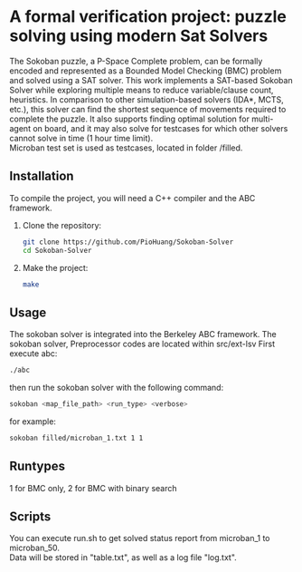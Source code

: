 # A formal verification project: puzzle solving using modern Sat Solvers

The Sokoban puzzle, a P-Space Complete problem, can be formally encoded and represented as a Bounded Model Checking (BMC) problem and solved using a SAT solver. This work implements a SAT-based Sokoban Solver while exploring multiple means to reduce variable/clause count, heuristics. In comparison to other simulation-based solvers (IDA\*, MCTS, etc.), this solver can find the shortest sequence of movements required to complete the puzzle. It also supports finding optimal solution for multi-agent on board, and it may also solve for testcases for which other solvers cannot solve in time (1 hour time limit).  
Microban test set is used as testcases, located in folder /filled.

## Installation

To compile the project, you will need a C++ compiler and the ABC framework.

1. Clone the repository:

   ```sh
   git clone https://github.com/PioHuang/Sokoban-Solver
   cd Sokoban-Solver
   ```

2. Make the project:
   ```sh
   make
   ```

## Usage

The sokoban solver is integrated into the Berkeley ABC framework.
The sokoban solver, Preprocessor codes are located within src/ext-lsv
First execute abc:

```sh
./abc
```

then run the sokoban solver with the following command:

```sh
sokoban <map_file_path> <run_type> <verbose>
```

for example:

```sh
sokoban filled/microban_1.txt 1 1
```

## Runtypes

1 for BMC only, 2 for BMC with binary search

## Scripts

You can execute run.sh to get solved status report from microban_1 to microban_50.  
Data will be stored in "table.txt", as well as a log file "log.txt".
